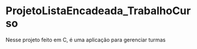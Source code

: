 # ProjetoListaEncadeada_TrabalhoCurso
Nesse projeto feito em C, é uma aplicação para gerenciar turmas

